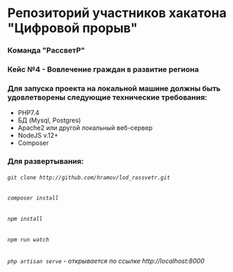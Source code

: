 # Репозиторий участников хакатона "Цифровой прорыв"
### Команда "РассветР"
### Кейс №4 - Вовлечение граждан в развитие региона
### Для запуска проекта на локальной машине должны быть удовлетворены следующие технические требования:
  - PHP7.4
  - БД (Mysql, Postgres)
  - Apache2 или другой локальный веб-сервер
  - NodeJS v.12+
  - Composer
### Для развертывания:
###### `git clone http://github.com/hramov/lod_rassvetr.git`
###### `composer install`
###### `npm install`
###### `npm run watch`
###### `php artisan serve` - открывается по ссылке http://localhost:8000
